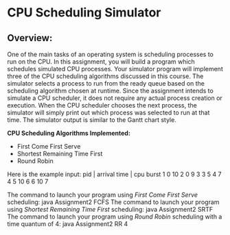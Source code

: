 CPU Scheduling Simulator
=======================
Overview:
-----------
One of the main tasks of an operating system is scheduling processes to run on the CPU. In this assignment, you will build a program which schedules simulated CPU processes. Your simulator program will implement three of the CPU scheduling algorithms discussed in this course. The simulator selects a process to run from the ready queue based on the scheduling algorithm chosen at runtime. Since the assignment intends to simulate a CPU scheduler, it does not require any actual process creation or execution. When the CPU scheduler chooses the next process, the simulator will simply print out which process was selected to run at that time. The simulator output
is similar to the Gantt chart style.

**CPU Scheduling Algorithms Implemented:**
- First Come First Serve
- Shortest Remaining Time First
- Round Robin


Here is the example input:
pid | arrival time | cpu burst
1 0 10
2 0 9
3 3 5
4 7 4
5 10 6
6 10 7

The command to launch your program using *First Come First Serve* scheduling:
    java Assignment2 FCFS
The command to launch your program using *Shortest Remaining Time First* scheduling:
    java Assignment2 SRTF
The command to launch your program using *Round Robin* scheduling with a time quantum of 4:
    java Assignment2 RR 4
